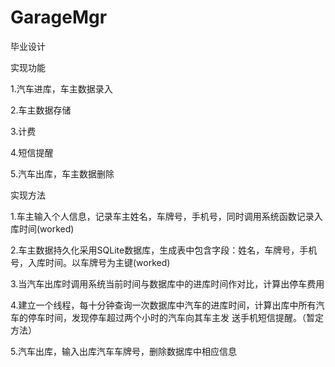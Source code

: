 GarageMgr
=========

毕业设计

实现功能

1.汽车进库，车主数据录入

2.车主数据存储

3.计费

4.短信提醒

5.汽车出库，车主数据删除

实现方法

1.车主输入个人信息，记录车主姓名，车牌号，手机号，同时调用系统函数记录入库时间(worked)

2.车主数据持久化采用SQLite数据库，生成表中包含字段：姓名，车牌号，手机号，入库时间。以车牌号为主键(worked)

3.当汽车出库时调用系统当前时间与数据库中的进库时间作对比，计算出停车费用

4.建立一个线程，每十分钟查询一次数据库中汽车的进库时间，计算出库中所有汽车的停车时间，发现停车超过两个小时的汽车向其车主发   送手机短信提醒。（暂定方法）

5.汽车出库，输入出库汽车车牌号，删除数据库中相应信息
